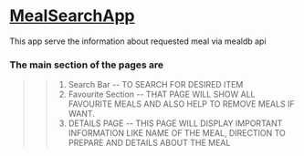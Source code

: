 # [MealSearchApp]( https://galib-hazarika.github.io/MealSearchApp/)
  This app serve the information about requested meal via mealdb api

### The main section of the pages are

>> 1. Search Bar -- TO SEARCH FOR DESIRED ITEM
>> 2. Favourite Section -- THAT PAGE WILL SHOW ALL FAVOURITE MEALS AND ALSO HELP TO REMOVE MEALS IF WANT.
>> 3. DETAILS PAGE -- THIS PAGE WILL DISPLAY IMPORTANT INFORMATION LIKE NAME OF THE MEAL, DIRECTION TO PREPARE AND DETAILS ABOUT THE MEAL
